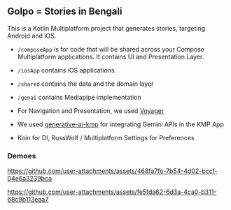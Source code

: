 ## Golpo = Stories in Bengali
This is a Kotlin Multiplatform project that generates stories, targeting Android and iOS.

* `/composeApp` is for code that will be shared across your Compose Multiplatform applications. It contains UI and Presentation Layer.
  

* `/iosApp` contains iOS applications. 

* `/shared` contains the data and the domain layer
* `/genai` contains Mediapipe implementation

* For Navigation and Presentation, we used [Voyager](https://github.com/adrielcafe/voyager)
* We used [generative-ai-kmp](https://github.com/PatilShreyas/generative-ai-kmp) for integrating Gemini APIs in the KMP App
* Koin for DI, RussWolf / Multiplatform Settings for Preferences

### Demoes

https://github.com/user-attachments/assets/468fa7fe-7b54-4d02-bccf-04e6a3239bca

https://github.com/user-attachments/assets/fe5fda62-6d3a-4ca0-b311-68c9b113eaa7





